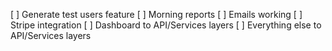 [ ] Generate test users feature
[ ] Morning reports
[ ] Emails working
[ ] Stripe integration
[ ] Dashboard to API/Services layers
[ ] Everything else to API/Services layers
